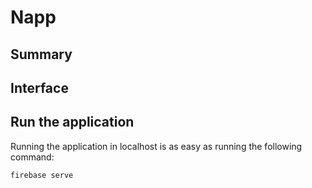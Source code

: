 # Napp
## Summary

## Interface

## Run the application
Running the application in localhost is as easy as running the following command:
```
firebase serve
```
